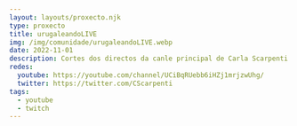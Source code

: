 ```yaml
---
layout: layouts/proxecto.njk
type: proxecto
title: urugaleandoLIVE
img: /img/comunidade/urugaleandoLIVE.webp
date: 2022-11-01
description: C﻿ortes dos directos da canle principal de Carla Scarpenti
redes:
  youtube: https://youtube.com/channel/UCiBqRUebb6iHZj1mrjzwUhg/
  twitter: https://twitter.com/CScarpenti
tags:
  - youtube
  - twitch
---
```

